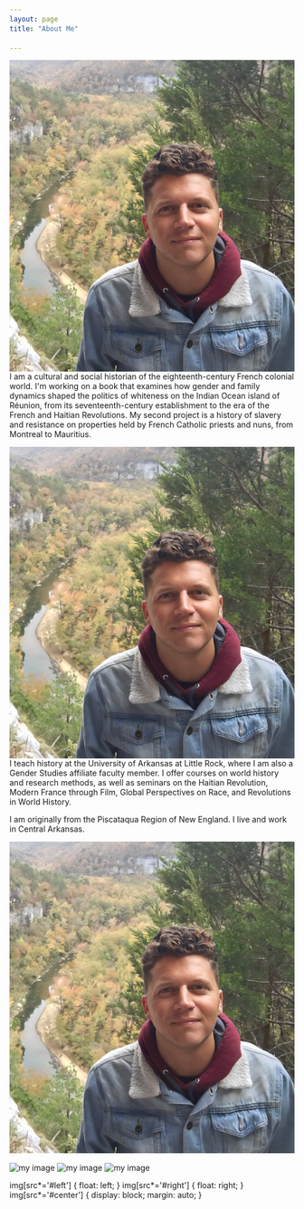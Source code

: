 ```yaml
---
layout: page
title: "About Me"

---
```


<img style="float: right;" src="fotoreminismall.jpg">

I am a cultural and social historian of the eighteenth-century French colonial world. I'm working on a book that examines how gender and family dynamics shaped the politics of whiteness on the Indian Ocean island of Réunion, from its seventeenth-century establishment to the era of the French and Haitian Revolutions. My second project is a history of slavery and resistance on properties held by French Catholic priests and nuns, from Montreal to Mauritius. 

<img align="right" src="fotoreminismall.jpg" />

I teach history at the University of Arkansas at Little Rock, where I am also a Gender Studies affiliate faculty member. I offer courses on world history and research methods, as well as seminars on the Haitian Revolution, Modern France through Film, Global Perspectives on Race, and Revolutions in World History.

I am originally from the Piscataqua Region of New England. I live and work in Central Arkansas.

![National_River_Park_Arkansas](fotoreminismall.jpg)


![my image](/img/fotoreminismall.jpg#left)
![my image](/img/fotoreminismall.jpg#right)
![my image](/img/fotoreminismall.jpg#center)

img[src*='#left'] {
    float: left;
}
img[src*='#right'] {
    float: right;
}
img[src*='#center'] {
    display: block;
    margin: auto;
}

